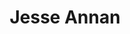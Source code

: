 ---
layout: page
title: Jesse Annan
description: Machine Learning
img: assets/img/jesse.jpg
importance: 1
category: Masters
---